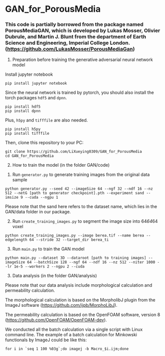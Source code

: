 # GAN_for_PorousMedia
### This code is partially borrowed from the package named PorousMediaGAN, which is developed by Lukas Mosser, Olivier Dubrule, and Martin J. Blunt from the department of Earth Science and Engineering, Imperial College London. (https://github.com/LukasMosser/PorousMediaGan)

1. Preparation before training the generative adversarial neural network model

Install jupyter notebook
```
pip install jupyter notebook
```

Since the neural network is trained by pytorch, you should also install the torch packages ```hdf5``` and ```dpnn```.
```
pip install hdf5
pip install dpnn
```

Plus, ```h5py``` and ```tifffile``` are also needed.
```
pip install h5py
pip install tifffile
```

Then, clone this repository to your PC:
```
git clone https://github.com/LiXueying0309/GAN_for_PorousMedia
cd GAN_for_PorousMedia
```

2. How to train the model (in the folder GAN/code)

1) Run ```generator.py``` to generate training images from the original data sample
```
python generator.py --seed 42 --imageSize 64 --ngf 32 --ndf 16 --nz 512 --netG [path to generator checkpoint].pth --experiment sand --imsize 9 --cuda --ngpu 1
```
Please note that the sand here refers to the dataset name, which lies in the GAN/data folder in our package.

2) Run ```create_training_images.py``` to segment the image size into 64*64*64 voxel
```
python create_training_images.py --image berea.tif --name berea --edgelength 64 --stride 32 --target_dir berea_ti
```

3) Run ```main.py``` to train the GAN model
```
python main.py --dataset 3D --dataroot [path to training images] --imageSize 64 --batchSize 128 --ngf 64 --ndf 16 --nz 512 --niter 1000 --lr 1e-5 --workers 2 --ngpu 2 --cuda 
```
3. Data analysis (in the folder GAN/analysis)

Please note that our data analysis include morphological calculation and permeability calculation.

The morphological calculation is based on the MorpholibJ plugin from the ImageJ software (https://github.com/ijpb/MorphoLibJ).

The permeability calculation is based on the OpenFOAM software, version 8 (https://github.com/OpenFOAM/OpenFOAM-dev).

We conducted all the batch calculation via a single script with Linux command line. The example of a batch calculation for Minkowski functionals by ImageJ could be like this:
```
for i in `seq 1 100 %03g`;do imagej -b Macro_$i.ijm;done
```
